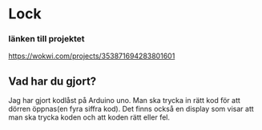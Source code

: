 # Lock

### länken till projektet

https://wokwi.com/projects/353871694283801601

## Vad har du gjort?
Jag har gjort kodlåst på Arduino uno. Man ska trycka in rätt kod för att dörren öppnas(en fyra siffra kod). Det finns också en display som visar att man ska trycka koden och att koden rätt eller fel.
